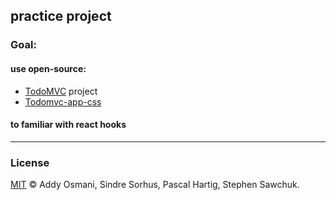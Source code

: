 ## practice project
### Goal:
#### use open-source: 
- [TodoMVC](https://github.com/tastejs/todomvc) project
- [Todomvc-app-css](https://github.com/tastejs/todomvc-app-css)
#### to familiar with react hooks
---
### License
 [MIT](https://github.com/tastejs/todomvc/blob/master/license.md) © Addy Osmani, Sindre Sorhus, Pascal Hartig, Stephen Sawchuk.